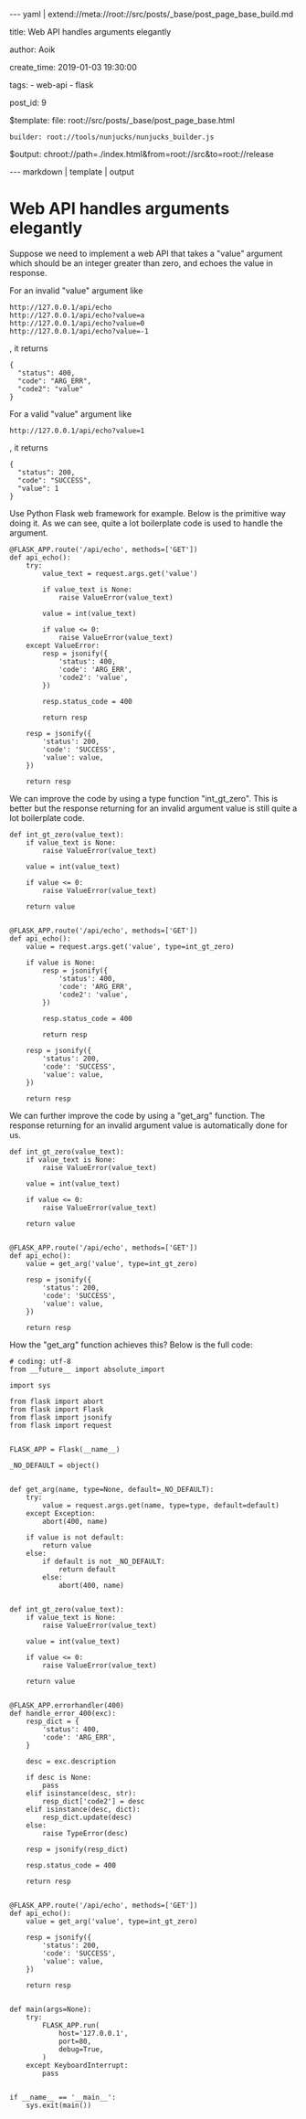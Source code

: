 --- yaml | extend://meta://root://src/posts/_base/post_page_base_build.md

title: Web API handles arguments elegantly

author: Aoik

create_time: 2019-01-03 19:30:00

tags:
    - web-api
    - flask

post_id: 9

$template:
    file: root://src/posts/_base/post_page_base.html

    builder: root://tools/nunjucks/nunjucks_builder.js

$output: chroot://path=./index.html&from=root://src&to=root://release

--- markdown | template | output
# Web API handles arguments elegantly
Suppose we need to implement a web API that takes a "value" argument which should be an integer greater than zero, and echoes the value in response.

For an invalid "value" argument like
```
http://127.0.0.1/api/echo
http://127.0.0.1/api/echo?value=a
http://127.0.0.1/api/echo?value=0
http://127.0.0.1/api/echo?value=-1
```
, it returns
```
{
  "status": 400,
  "code": "ARG_ERR", 
  "code2": "value"
}
```

For a valid "value" argument like
```
http://127.0.0.1/api/echo?value=1
```
, it returns
```
{
  "status": 200,
  "code": "SUCCESS", 
  "value": 1
}
```

Use Python Flask web framework for example. Below is the primitive way doing it. As we can see, quite a lot boilerplate code is used to handle the argument.
```
@FLASK_APP.route('/api/echo', methods=['GET'])
def api_echo():
    try:
        value_text = request.args.get('value')

        if value_text is None:
            raise ValueError(value_text)

        value = int(value_text)

        if value <= 0:
            raise ValueError(value_text)
    except ValueError:
        resp = jsonify({
            'status': 400,
            'code': 'ARG_ERR',
            'code2': 'value',
        })

        resp.status_code = 400

        return resp

    resp = jsonify({
        'status': 200,
        'code': 'SUCCESS',
        'value': value,
    })

    return resp
```

We can improve the code by using a type function "int_gt_zero". This is better but the response returning for an invalid argument value is still quite a lot boilerplate code.
```
def int_gt_zero(value_text):
    if value_text is None:
        raise ValueError(value_text)

    value = int(value_text)

    if value <= 0:
        raise ValueError(value_text)

    return value


@FLASK_APP.route('/api/echo', methods=['GET'])
def api_echo():
    value = request.args.get('value', type=int_gt_zero)

    if value is None:
        resp = jsonify({
            'status': 400,
            'code': 'ARG_ERR',
            'code2': 'value',
        })

        resp.status_code = 400

        return resp

    resp = jsonify({
        'status': 200,
        'code': 'SUCCESS',
        'value': value,
    })

    return resp
```

We can further improve the code by using a "get_arg" function. The response returning for an invalid argument value is automatically done for us.
```
def int_gt_zero(value_text):
    if value_text is None:
        raise ValueError(value_text)

    value = int(value_text)

    if value <= 0:
        raise ValueError(value_text)

    return value


@FLASK_APP.route('/api/echo', methods=['GET'])
def api_echo():
    value = get_arg('value', type=int_gt_zero)

    resp = jsonify({
        'status': 200,
        'code': 'SUCCESS',
        'value': value,
    })

    return resp
```

How the "get_arg" function achieves this? Below is the full code:
```
# coding: utf-8
from __future__ import absolute_import

import sys

from flask import abort
from flask import Flask
from flask import jsonify
from flask import request


FLASK_APP = Flask(__name__)

_NO_DEFAULT = object()


def get_arg(name, type=None, default=_NO_DEFAULT):
    try:
        value = request.args.get(name, type=type, default=default)
    except Exception:
        abort(400, name)

    if value is not default:
        return value
    else:
        if default is not _NO_DEFAULT:
            return default
        else:
            abort(400, name)


def int_gt_zero(value_text):
    if value_text is None:
        raise ValueError(value_text)

    value = int(value_text)

    if value <= 0:
        raise ValueError(value_text)

    return value


@FLASK_APP.errorhandler(400)
def handle_error_400(exc):
    resp_dict = {
        'status': 400,
        'code': 'ARG_ERR',
    }

    desc = exc.description

    if desc is None:
        pass
    elif isinstance(desc, str):
        resp_dict['code2'] = desc
    elif isinstance(desc, dict):
        resp_dict.update(desc)
    else:
        raise TypeError(desc)

    resp = jsonify(resp_dict)

    resp.status_code = 400

    return resp


@FLASK_APP.route('/api/echo', methods=['GET'])
def api_echo():
    value = get_arg('value', type=int_gt_zero)

    resp = jsonify({
        'status': 200,
        'code': 'SUCCESS',
        'value': value,
    })

    return resp


def main(args=None):
    try:
        FLASK_APP.run(
            host='127.0.0.1',
            port=80,
            debug=True,
        )
    except KeyboardInterrupt:
        pass


if __name__ == '__main__':
    sys.exit(main())
```
